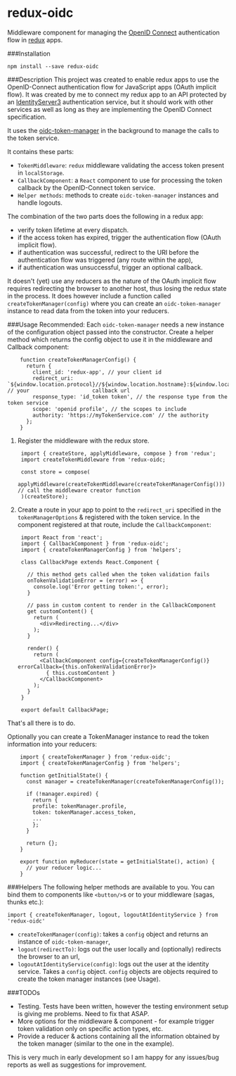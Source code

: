 # redux-oidc
Middleware component for managing the [OpenID Connect](http://openid.net/connect/) authentication flow in [redux](https://github.com/reactjs/redux) apps.

###Installation

`npm install --save redux-oidc`

###Description
This project was created to enable redux apps to use the OpenID-Connect authentication flow for JavaScript apps (OAuth implicit flow). It was created by me to connect my redux app to an API protected by
an [IdentityServer3](https://github.com/IdentityServer/IdentityServer3) authentication service, but it should work with other services as well as long as they are
implementing the OpenID Connect specification.

It uses the [oidc-token-manager](https://github.com/IdentityModel/oidc-token-manager) in the background to manage the calls to the token service.

It contains these parts:
- `TokenMiddleware`: `redux` middleware validating the access token present in `localStorage`.
- `CallbackComponent`: a `React` component to use for processing the token callback by the OpenID-Connect token service.
- `Helper methods`: methods to create `oidc-token-manager` instances and handle logouts.



The combination of the two parts does the following in a redux app:
- verify token lifetime at every dispatch.
- if the access token has expired, trigger the authentication flow (OAuth implicit flow).
- if authentication was successful, redirect to the URI before the authentication flow was triggered (any route within the app),
- if authentication was unsuccessful, trigger an optional callback.

It doesn't (yet) use any reducers as the nature of the OAuth implicit flow requires redirecting the browser to another host, thus losing the redux state in the process.
It does however include a function called `createTokenManager(config)` where you can create an `oidc-token-manager` instance to read data from the token into your reducers.

###Usage
Recommended: Each `oidc-token-manager` needs a new instance of the configuration object passed into the constructor. Create a helper method which returns the config object to use it in the middleware and Callback component:

        function createTokenManagerConfig() {
          return {
            client_id: 'redux-app', // your client id
            redirect_uri: `${window.location.protocol}//${window.location.hostname}:${window.location.port}/callback`, // your                    callback url
            response_type: 'id_token token', // the response type from the token service
            scope: 'openid profile', // the scopes to include
            authority: 'https://myTokenService.com' // the authority
          };
        }

1. Register the middleware with the redux store.

        import { createStore, applyMiddleware, compose } from 'redux';
        import createTokenMiddleware from 'redux-oidc;
        
        const store = compose(
          applyMiddleware(createTokenMiddleware(createTokenManagerConfig())) // call the middleware creator function
        )(createStore);

2. Create a route in your app to point to the `redirect_uri` specified in the `tokenManagerOptions` & registered with the token service. In the component registered at that route,
include the `CallbackComponent`:

        import React from 'react';
        import { CallbackComponent } from 'redux-oidc';
        import { createTokenManagerConfig } from 'helpers';
        
        class CallbackPage extends React.Component {
          
          // this method gets called when the token validation fails
          onTokenValidationError = (error) => {
            console.log('Error getting token:', error);
          }
          
          // pass in custom content to render in the CallbackComponent
          get customContent() {
            return (
              <div>Redirecting...</div>
            );
          }
          
          render() {
            return (
              <CallbackComponent config={createTokenManagerConfig()} errorCallback={this.onTokenValidationError}>
                { this.customContent }
              </CallbackComponent>
            );
          }
        }
        
        export default CallbackPage;

That's all there is to do. 

Optionally you can create a TokenManager instance to read the token information into your reducers: 

        import { createTokenManager } from 'redux-oidc';
        import { createTokenManagerConfig } from 'helpers';
        
        function getInitialState() {
          const manager = createTokenManager(createTokenManagerConfig());
          
          if (!manager.expired) {
            return {
            profile: tokenManager.profile,
            token: tokenManager.access_token,
            ...
            };
          }
          
          return {};
        }
        
        export function myReducer(state = getInitialState(), action) {
          // your reducer logic...
        }

###Helpers
The following helper methods are available to you. You can bind them to components like `<button/>`s or to your middleware (sagas, thunks etc.):

`import { createTokenManager, logout, logoutAtIdentityService } from 'redux-oidc'`

- `createTokenManager(config)`: takes a `config` object and returns an instance of `oidc-token-manager`,
- `logout(redirectTo)`: logs out the user locally and (optionally) redirects the browser to an url,
- `logoutAtIdentityService(config)`: logs out the user at the identity service. Takes a `config` object.
`config` objects are objects required to create the token manager instances (see Usage).

###TODOs
- Testing. Tests have been written, however the testing environment setup is giving me problems. Need to fix that ASAP.
- More options for the middleware & component - for example trigger token validation only on specific action types, etc.
- Provide a reducer & actions containing all the information obtained by the token manager (similar to the one in the example).

This is very much in early development so I am happy for any issues/bug reports as well as suggestions for improvement.

